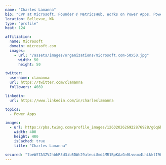 ```yaml
---
name: "Charles Lamanna"
bio: "CVP at Microsoft, Founder @ MetricsHub. Works on Power Apps, Power Automate, Power Virtual Agent, Common Data Service and Dynamics 365."
location: Bellevue, WA
type: "profile"
heat: 124

affiliation:
  name: Microsoft
  domain: microsoft.com
  images:
    - url: "/assets/images/organizations/microsoft.com-50x50.jpg"
      width: 50
      height: 50

twitter:
  username: clamanna
  url: https://twitter.com/clamanna
  followers: 4669

linkedin:
  url: https://www.linkedin.com/in/charleslamanna

topics:
  - Power Apps

images:
  - url: https://pbs.twimg.com/profile_images/1263202626922876928/g6qGbHZ-_400x400.jpg
    width: 400
    height: 400
    isCached: true
    title: "Charles Lamanna"

secured: "7oeWS7A3ZVJhbhR5d3ib5DWh29aleuiUmd4MR1BpKAaGn0Lvwux4LhLkklI9OAnbQ1aCaLXrFkR9Qs0jTN3yEw/0nP2wLv4n3cDetBAlkDEGYlzLahGQaDJcHPoKJwxu8qepnQTJep6FSN1P7HnyrcD2SPgfGMiTj6yGSRuPm/2DSWSgaA0TcuLytC990ilXkKmpHLTuZrrAdpd0s0p3wP7q6/+kMxlvBgTBOis4NytOOPQ+LT6uTXKMYKxexKrsCvKVVOPGXbO5J7bykA38nxXs9qJh39nHURlxyvGyVy4k44a9xDfCNqg3AXW1+IyYn9zAPE+NyiEkUi4fBR6DQIhVadJD3q4peQIK3l93CEG3Rrq04dGBgtXwQhy44SqaJz+BN+EcWltmqxjw916oxaBcjFswe9ltoRYvaaW9byU=;sjM8VpRgonigmjT8uUY+Jg=="
---
```


